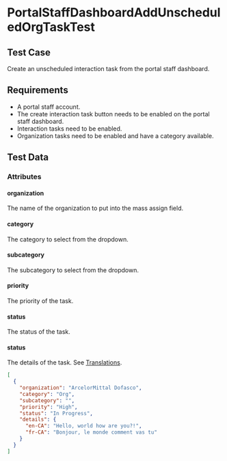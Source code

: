 # PortalStaffDashboardAddUnscheduledOrgTaskTest <Badge text="test" vertical="middle" />

## Test Case
Create an unscheduled interaction task from the portal staff dashboard.

## Requirements
* A portal staff account.
* The create interaction task button needs to be enabled on the portal staff dashboard.
* Interaction tasks need to be enabled.
* Organization tasks need to be enabled and have a category available.

## Test Data
### Attributes

#### organization <Badge text="string" vertical="middle" />
The name of the organization to put into the mass assign field.

#### category <Badge text="string" vertical="middle" />
The category to select from the dropdown.

#### subcategory <Badge text="string" vertical="middle" />
The subcategory to select from the dropdown.

#### priority <Badge text="string" vertical="middle" />
The priority of the task.

#### status <Badge text="string" vertical="middle" />
The status of the task.

#### status <Badge text="string" vertical="middle" />
The details of the task. See [Translations](../model/translations).

``` json
[
  {
    "organization": "ArcelorMittal Dofasco",
    "category": "Org",
    "subcategory": "",
    "priority": "High",
    "status": "In Progress",
    "details": {
      "en-CA": "Hello, world how are you?!",
      "fr-CA": "Bonjour, le monde comment vas tu"
    }
  }
]
```

